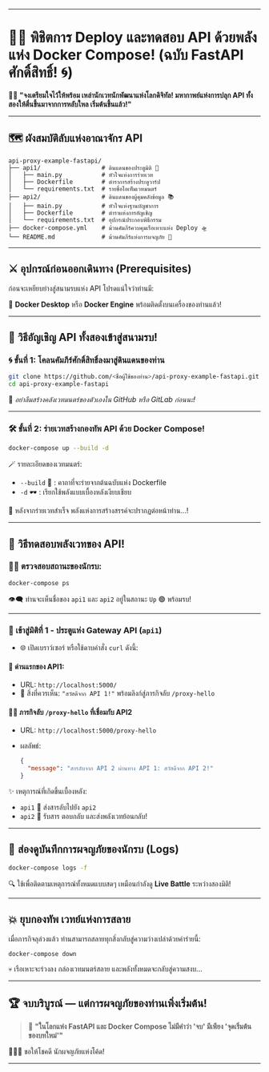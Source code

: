 
---

# 🌟✨ พิชิตการ Deploy และทดสอบ API ด้วยพลังแห่ง Docker Compose! (ฉบับ FastAPI ศักดิ์สิทธิ์! 🌀)

🧙‍♂️ **"จงเตรียมใจไว้ให้พร้อม เหล่านักเวทนักพัฒนาแห่งโลกดิจิทัล! มหากาพย์แห่งการปลุก API ทั้งสองให้ตื่นขึ้นมาจากการหลับใหล เริ่มต้นขึ้นแล้ว!"**

---

## 🗺️ ผังสมบัติลับแห่งอาณาจักร API

```
api-proxy-example-fastapi/
├── api1/                 # ดินแดนของประตูมิติ 🔮
│   ├── main.py           # หัวใจแห่งการร่ายเวท
│   ├── Dockerfile        # ตำราการสร้างประตูวาร์ป
│   └── requirements.txt  # รายชื่อไอเท็มเวทมนตร์
├── api2/                 # ดินแดนของผู้คุมคลังข้อมูล 📚
│   ├── main.py           # หัวใจแห่งฐานบัญชาการ
│   ├── Dockerfile        # ตำราแห่งการอัญเชิญ
│   └── requirements.txt  # อุปกรณ์ประกอบพิธีกรรม
├── docker-compose.yml    # ม้วนคัมภีร์ควบคุมเรือเหาะแห่ง Deploy 🛸
└── README.md             # ม้วนคัมภีร์แห่งการผจญภัย 📜
```

---

## ⚔️ อุปกรณ์ก่อนออกเดินทาง (Prerequisites)

ก่อนจะเหยียบย่างสู่สนามรบแห่ง API โปรดแน่ใจว่าท่านมี:

🔧 **Docker Desktop** หรือ **Docker Engine** พร้อมติดตั้งบนเครื่องของท่านแล้ว!

---

## 🚀 วิธีอัญเชิญ API ทั้งสองเข้าสู่สนามรบ!

### 🌀 ขั้นที่ 1: โคลนคัมภีร์ศักดิ์สิทธิ์ลงมาสู่ดินแดนของท่าน

```bash
git clone https://github.com/<ชื่อผู้ใช้ของท่าน>/api-proxy-example-fastapi.git
cd api-proxy-example-fastapi
```

📌 *อย่าลืมสร้างคลังเวทมนตร์ของตัวเองใน GitHub หรือ GitLab ก่อนนะ!*

---

### 🛠️ ขั้นที่ 2: ร่ายเวทสร้างกองทัพ API ด้วย Docker Compose!

```bash
docker-compose up --build -d
```

🪄 รายละเอียดของเวทมนตร์:

* `--build` 🔧 : คาถาที่จะร่ายจากต้นฉบับแห่ง Dockerfile
* `-d` 🕶️ : เรียกใช้พลังแบบเบื้องหลังเงียบเชียบ

🌈 หลังจากร่ายเวทสำเร็จ พลังแห่งการสร้างสรรค์จะปรากฏต่อหน้าท่าน...!

---

## 🧪 วิธีทดสอบพลังเวทของ API!

### 🧙‍♀️ ตรวจสอบสถานะของนักรบ:

```bash
docker-compose ps
```

👁️‍🗨️ ท่านจะเห็นชื่อของ `api1` และ `api2` อยู่ในสถานะ `Up` 🟢 พร้อมรบ!

---

### 🌌 เข้าสู่มิติที่ 1 - ประตูแห่ง Gateway API (`api1`)

* 🌐 เปิดเบราว์เซอร์ หรือใช้ดาบคำสั่ง `curl` ดังนี้:

#### 🏰 ด่านแรกของ API1:

* URL: `http://localhost:5000/`
* 📜 สิ่งที่ควรเห็น: `"สวัสดีจาก API 1!"` พร้อมลิงก์สู่ภารกิจลับ `/proxy-hello`

#### 🕵️‍♂️ ภารกิจลับ `/proxy-hello` ที่เชื่อมกับ API2

* URL: `http://localhost:5000/proxy-hello`
* ผลลัพธ์:

  ```json
  {
    "message": "สารลับจาก API 2 ผ่านทาง API 1: สวัสดีจาก API 2!"
  }
  ```

✨ เหตุการณ์ที่เกิดขึ้นเบื้องหลัง:

* `api1` 🔄 ส่งสารลับไปยัง `api2`
* `api2` 📡 รับสาร ตอบกลับ และส่งพลังเวทย้อนกลับ!

---

## 📝 ส่องดูบันทึกการผจญภัยของนักรบ (Logs)

```bash
docker-compose logs -f
```

🔍 ใช้เพื่อติดตามเหตุการณ์ทั้งหมดแบบสดๆ เหมือนกำลังดู **Live Battle** ระหว่างสองมิติ!

---

## 💥 ยุบกองทัพ เวทย์แห่งการสลาย

เมื่อภารกิจลุล่วงแล้ว ท่านสามารถสลายทุกสิ่งกลับสู่ความว่างเปล่าด้วยคำร่ายนี้:

```bash
docker-compose down
```

💀 เรือเหาะจะร่วงลง กล่องเวทมนตร์สลาย และพลังทั้งหมดจะกลับสู่ความสงบ...

---

## 🏆 จบบริบูรณ์ — แต่การผจญภัยของท่านเพิ่งเริ่มต้น!

> 💫 **"ในโลกแห่ง FastAPI และ Docker Compose ไม่มีคำว่า 'จบ' มีเพียง 'จุดเริ่มต้นของบทใหม่'"**

🧝‍♀️✨ ขอให้โชคดี นักผจญภัยแห่งโค้ด!

---

